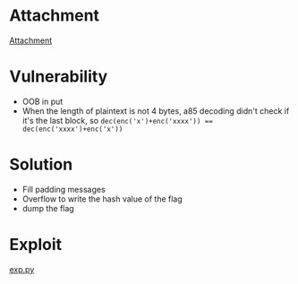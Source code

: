 # Attachment

[Attachment](knife.zip)

# Vulnerability
- OOB in put
- When the length of plaintext is not 4 bytes, a85 decoding didn't check if it's the last block, so `dec(enc('x')+enc('xxxx')) == dec(enc('xxxx')+enc('x'))`

# Solution

- Fill padding messages
- Overflow to write the hash value of the flag
- dump the flag

# Exploit

[exp.py](exp.py)
